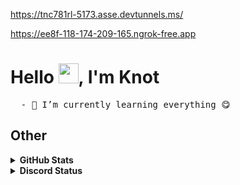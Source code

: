 https://tnc781rl-5173.asse.devtunnels.ms/

https://ee8f-118-174-209-165.ngrok-free.app

# Hello <img src="https://media.giphy.com/media/hvRJCLFzcasrR4ia7z/giphy.gif" width="32">, I'm Knot 

<pre>
  - 🌱 I’m currently learning everything 😋
</pre>
<!--
## My experience stacks
<details>
  <summary>
    <strong>
      Programming language
    </strong>
  </summary>
  <p align="left">
    <a href="https://skillicons.dev">
      <img src="https://skillicons.dev/icons?i=ts,js,java,python,dart" />
    </a>
  </p>
</details>

<details>
  <summary>
    <strong>
      Web development & API
    </strong>
  </summary>
<div style="display: flex; flex-direction: row;">
  <p align="left">
    <a href="https://skillicons.dev">
      <img src="https://skillicons.dev/icons?i=html,css,nodejs,express,react,next,nest,fastapi" />
    </a>
  </p>
</div>
</details>
-->

## Other
<details><summary><strong>GitHub Stats</strong></summary>
  <img src="https://github-readme-stats.vercel.app/api?username=Notties&show_icons=true&theme=tokyonight" alt="stats">
  <img src="https://github-readme-stats.vercel.app/api/top-langs/?username=Notties&layout=compact&theme=tokyonight" alt="stats">
</details>

<details>
  <summary>
    <strong>Discord Status
    </strong>
  </summary>
  <img src="https://discord.c99.nl/widget/theme-1/674982630357205007.png">
</details>


<!-- source - readme.md
Typing SVG: https://readme-typing-svg.demolab.com/demo/
Skill-icons: https://github.com/tandpfun/skill-icons
Github-Stats: https://github.com/anuraghazra/github-readme-stats
Discord Status Banner: https://discord.c99.nl/
-->
